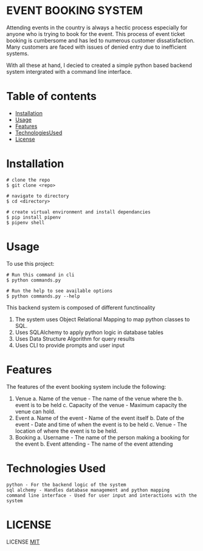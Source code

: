 # EVENT BOOKING SYSTEM
Attending events in the country is always a hectic process especially for anyone who is trying to book for the event. This process of event ticket booking is cumbersome and has led to numerous customer dissatisfaction. Many customers are faced with issues of denied entry due to inefficient systems. 

With all these at hand, I decied to created a simple python based backend system intergrated with a command line interface. 

# Table of contents
- [Installation](#installation)
- [Usage](#usage)
- [Features](#features)
- [TechnologiesUsed](#technologies-used)
- [License](#license)

# Installation
```
# clone the repo
$ git clone <repo>
```

```
# navigate to directory
$ cd <directory>
```

```
# create virtual environment and install dependancies
$ pip install pipenv
$ pipenv shell
```

# Usage
To use this  project:
```
# Run this command in cli
$ python commands.py
```

```
# Run the help to see available options
$ python commands.py --help
```

This backend system is composed of different functinoality
1. The system uses Object Relational Mapping to map python classes to SQL. 
2. Uses SQLAlchemy to apply python logic in database tables
3. Uses Data Structure Algorithm for query results
4. Uses CLI to provide prompts and user input


# Features
The features of the event booking system include the following:
1. Venue 
    a. Name of the venue - The name of the venue where the b. event is to be held
    c. Capacity of the venue - Maximum capacity the venue can hold. 
2. Event
    a. Name of the event - Name of the event itself
    b. Date of the event - Date and time of when the event is to be held
    c. Venue - The location of where the event is to be held.
3. Booking
    a. Username - The name of the person making a booking for the event
    b. Event attending - The name of the event attending

# Technologies Used
```
python - For the backend logic of the system
sql alchemy - Handles database management and python mapping
command line interface - Used for user input and interactions with the system

```
# LICENSE

LICENSE [MIT](LICENSE)